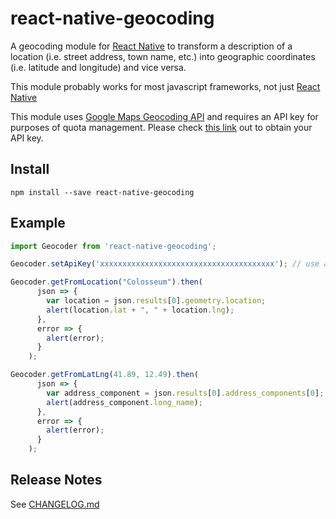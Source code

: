 # react-native-geocoding

A geocoding module for [React Native](https://github.com/facebook/react-native) to transform a description of a location (i.e. street address, town name, etc.) into geographic coordinates (i.e. latitude and longitude) and vice versa.

This module probably works for most javascript frameworks, not just [React Native](https://github.com/facebook/react-native)

This module uses [Google Maps Geocoding API](https://developers.google.com/maps/documentation/geocoding/intro) and requires an API key for purposes of quota management. Please check [this link](https://developers.google.com/maps/documentation/geocoding/get-api-key) out to obtain your API key.

## Install

```shell
npm install --save react-native-geocoding
```

## Example

```js
import Geocoder from 'react-native-geocoding';

Geocoder.setApiKey('xxxxxxxxxxxxxxxxxxxxxxxxxxxxxxxxxxxxxxx'); // use a valid API key

Geocoder.getFromLocation("Colosseum").then(
      json => {
        var location = json.results[0].geometry.location;
        alert(location.lat + ", " + location.lng);
      },
      error => {
        alert(error);
      }
    );

Geocoder.getFromLatLng(41.89, 12.49).then(
      json => {
        var address_component = json.results[0].address_components[0];
        alert(address_component.long_name);
      },
      error => {
        alert(error);
      }
    );
```

## Release Notes

See [CHANGELOG.md](https://github.com/marlove/react-native-geocoding/blob/master/CHANGELOG.md)